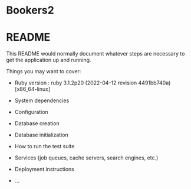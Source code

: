 # Bookers2
# README

This README would normally document whatever steps are necessary to get the
application up and running.

Things you may want to cover:

* Ruby version
: ruby 3.1.2p20 (2022-04-12 revision 4491bb740a) [x86_64-linux]
* System dependencies

* Configuration

* Database creation

* Database initialization

* How to run the test suite

* Services (job queues, cache servers, search engines, etc.)

* Deployment instructions

* ...
